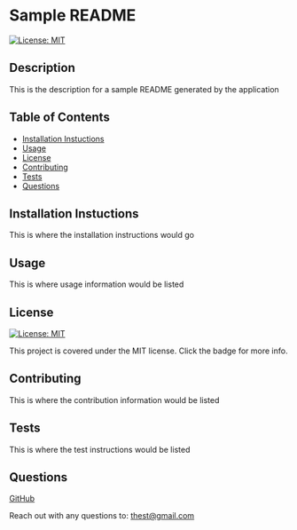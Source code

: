# Sample README 
[![License: MIT](https://img.shields.io/badge/License-MIT-yellow.svg)](https://opensource.org/licenses/MIT)
  ## Description
  This is the description for a sample README generated by the application
  ## Table of Contents
  - [Installation Instuctions](#installation-instuctions)
  - [Usage](#usage)
  - [License](#license)
  - [Contributing](#contributing)
  - [Tests](#tests)
  - [Questions](#questions)
  ## Installation Instuctions
  This is where the installation instructions would go
  ## Usage
  This is where usage information would be listed
  ## License
  [![License: MIT](https://img.shields.io/badge/License-MIT-yellow.svg)](https://opensource.org/licenses/MIT)
    
This project is covered under the MIT license. Click the badge for more info.
  ## Contributing
  This is where the contribution information would be listed
  ## Tests
  This is where the test instructions would be listed
  ## Questions
  [GitHub](https://github.com/auswaller) 
  
Reach out with any questions to: [thest@gmail.com](mailto:thest@gmail.com)
